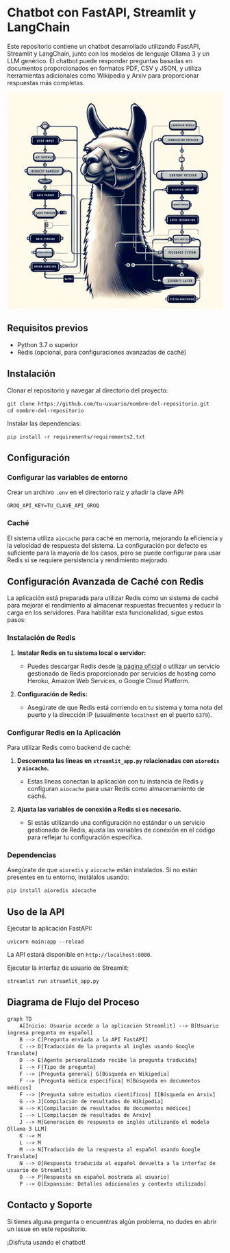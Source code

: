 
# Chatbot con FastAPI, Streamlit y LangChain

Este repositorio contiene un chatbot desarrollado utilizando FastAPI, Streamlit y LangChain, junto con los modelos de lenguaje Ollama 3 y un LLM genérico. El chatbot puede responder preguntas basadas en documentos proporcionados en formatos PDF, CSV y JSON, y utiliza herramientas adicionales como Wikipedia y Arxiv para proporcionar respuestas más completas.

![Arquitectura del Chatbot](/documentos_y_matcomplement/diagramas_graficos/readme.jpg)

## Requisitos previos
- Python 3.7 o superior
- Redis (opcional, para configuraciones avanzadas de caché)

## Instalación

Clonar el repositorio y navegar al directorio del proyecto:
```
git clone https://github.com/tu-usuario/nombre-del-repositorio.git
cd nombre-del-repositorio
```

Instalar las dependencias:
```
pip install -r requirements/requirements2.txt
```

## Configuración

### Configurar las variables de entorno
Crear un archivo `.env` en el directorio raíz y añadir la clave API:
```
GROQ_API_KEY=TU_CLAVE_API_GROQ
```

### Caché
El sistema utiliza `aiocache` para caché en memoria, mejorando la eficiencia y la velocidad de respuesta del sistema. La configuración por defecto es suficiente para la mayoría de los casos, pero se puede configurar para usar Redis si se requiere persistencia y rendimiento mejorado.

## Configuración Avanzada de Caché con Redis

La aplicación está preparada para utilizar Redis como un sistema de caché para mejorar el rendimiento al almacenar respuestas frecuentes y reducir la carga en los servidores. Para habilitar esta funcionalidad, sigue estos pasos:

### Instalación de Redis

1. **Instalar Redis en tu sistema local o servidor:**
   - Puedes descargar Redis desde [la página oficial](https://redis.io/download) o utilizar un servicio gestionado de Redis proporcionado por servicios de hosting como Heroku, Amazon Web Services, o Google Cloud Platform.

2. **Configuración de Redis:**
   - Asegúrate de que Redis está corriendo en tu sistema y toma nota del puerto y la dirección IP (usualmente `localhost` en el puerto `6379`).

### Configurar Redis en la Aplicación

Para utilizar Redis como backend de caché:

1. **Descomenta las líneas en `streamlit_app.py` relacionadas con `aioredis` y `aiocache`.**
   - Estas líneas conectan la aplicación con tu instancia de Redis y configuran `aiocache` para usar Redis como almacenamiento de caché.

2. **Ajusta las variables de conexión a Redis si es necesario.**
   - Si estás utilizando una configuración no estándar o un servicio gestionado de Redis, ajusta las variables de conexión en el código para reflejar tu configuración específica.

### Dependencias

Asegúrate de que `aioredis` y `aiocache` están instalados. Si no están presentes en tu entorno, instálalos usando:

```
pip install aioredis aiocache
```

## Uso de la API

Ejecutar la aplicación FastAPI:
```
uvicorn main:app --reload
```
La API estará disponible en `http://localhost:8000`.

Ejecutar la interfaz de usuario de Streamlit:
```
streamlit run streamlit_app.py
```

## Diagrama de Flujo del Proceso
```mermaid
graph TD
    A[Inicio: Usuario accede a la aplicación Streamlit] --> B[Usuario ingresa pregunta en español]
    B --> C[Pregunta enviada a la API FastAPI]
    C --> D[Traducción de la pregunta al inglés usando Google Translate]
    D --> E[Agente personalizado recibe la pregunta traducida]
    E --> F{Tipo de pregunta}
    F --> |Pregunta general| G[Búsqueda en Wikipedia]
    F --> |Pregunta médica específica| H[Búsqueda en documentos médicos]
    F --> |Pregunta sobre estudios científicos| I[Búsqueda en Arxiv]
    G --> J[Compilación de resultados de Wikipedia]
    H --> K[Compilación de resultados de documentos médicos]
    I --> L[Compilación de resultados de Arxiv]
    J --> M[Generación de respuesta en inglés utilizando el modelo Ollama 3 LLM]
    K --> M
    L --> M
    M --> N[Traducción de la respuesta al español usando Google Translate]
    N --> O[Respuesta traducida al español devuelta a la interfaz de usuario de Streamlit]
    O --> P[Respuesta en español mostrada al usuario]
    P --> Q[Expansión: Detalles adicionales y contexto utilizado]
```

## Contacto y Soporte
Si tienes alguna pregunta o encuentras algún problema, no dudes en abrir un issue en este repositorio.

¡Disfruta usando el chatbot!
